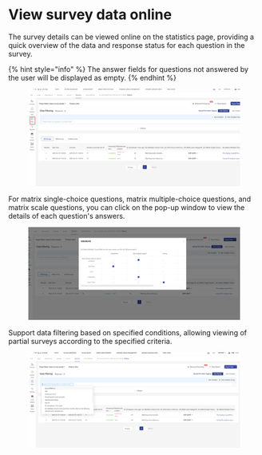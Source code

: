 # View survey data online

The survey details can be viewed online on the statistics page, providing a quick overview of the data and response status for each question in the survey.

{% hint style="info" %}
The answer fields for questions not answered by the user will be displayed as empty.
{% endhint %}

<figure><img src="../../../.gitbook/assets/image (8) (1) (1) (1) (1) (1) (1) (1) (1) (1) (1) (1).png" alt=""><figcaption></figcaption></figure>

For matrix single-choice questions, matrix multiple-choice questions, and matrix scale questions, you can click on the pop-up window to view the details of each question's answers.

<figure><img src="../../../.gitbook/assets/image (9) (1) (1) (1) (1) (1) (1) (1) (1) (1) (1) (1).png" alt=""><figcaption></figcaption></figure>

Support data filtering based on specified conditions, allowing viewing of partial surveys according to the specified criteria.

<figure><img src="../../../.gitbook/assets/image (10) (1) (1) (1) (1) (1) (1) (1) (1) (1) (1).png" alt=""><figcaption></figcaption></figure>
